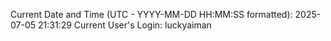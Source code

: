 Current Date and Time (UTC - YYYY-MM-DD HH:MM:SS formatted): 2025-07-05 21:31:29
Current User's Login: luckyaiman
